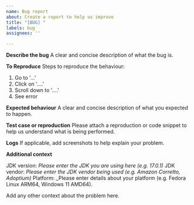 ```yaml
---
name: Bug report
about: Create a report to help us improve
title: "[BUG] "
labels: bug
assignees: ''

---
```


**Describe the bug**
A clear and concise description of what the bug is.

**To Reproduce**
Steps to reproduce the behaviour:
1. Go to '...'
2. Click on '....'
3. Scroll down to '....'
4. See error

**Expected behaviour**
A clear and concise description of what you expected to happen.

**Test case or reproduction**
Please attach a reproduction or code snippet to help us understand what is being performed.

**Logs**
If applicable, add screenshots to help explain your problem.

**Additional context**

JDK version: _Please enter the JDK you are using here (e.g. 17.0.1)_
JDK vendor: _Please enter the JDK vendor being used (e.g. Amazon Corretto, Adoptium)_
Platform: _Please enter details about your platform (e.g. Fedora Linux ARM64, Windows 11 AMD64).

Add any other context about the problem here.
